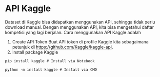 # API Kaggle

Dataset di Kaggle bisa didapatkan menggunakan API, sehingga tidak perlu download manual. Dengan menggunakan API, kita bisa mengetahui daftar kompetisi yang lagi berjalan. Cara menggunakan API Kaggle adalah

1. Create API Token
Buat API token di profile Kaggle kita sebagaimana petunjuk di https://github.com/Kaggle/kaggle-api.
2. Install package Kaggle
```
pip install kaggle # Install via Notebook
```

```
python -m install kaggle # Install via CMD
```

